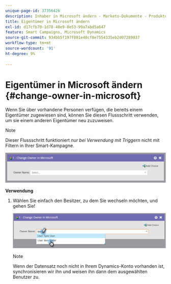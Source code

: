 ```yaml
---
unique-page-id: 37356426
description: Inhaber in Microsoft ändern - Marketo-Dokumente - Produktdokumentation
title: Eigentümer in Microsoft ändern
exl-id: d17cfb70-1d78-48e9-8e53-99a7abd5a647
feature: Smart Campaigns, Microsoft Dynamics
source-git-commit: 934bb5f197f801e48cf8e7554335eb2d07289037
workflow-type: tm+mt
source-wordcount: '91'
ht-degree: 9%

---
```


# Eigentümer in Microsoft ändern {#change-owner-in-microsoft}

Wenn Sie über vorhandene Personen verfügen, die bereits einem Eigentümer zugewiesen sind, können Sie diesen Flussschritt verwenden, um sie einem anderen Eigentümer neu zuzuweisen.

>[!NOTE]
>
>Dieser Flussschritt funktioniert _nur bei Verwendung mit Triggern_ nicht mit Filtern in Ihrer Smart-Kampagne.

![](assets/change-owner-in-microsoft-1.png)

**Verwendung**

1. Wählen Sie einfach den Besitzer, zu dem Sie wechseln möchten, und gehen Sie!

   ![](assets/change-owner-in-microsoft-2.png)

   >[!NOTE]
   >
   >Wenn der Datensatz noch nicht in Ihrem Dynamics-Konto vorhanden ist, synchronisieren wir ihn und weisen ihn dann dem ausgewählten Benutzer zu.
